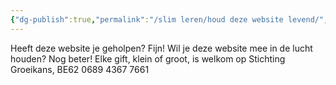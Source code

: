 ```yaml
---
{"dg-publish":true,"permalink":"/slim leren/houd deze website levend/","created":"2025-06-04T16:32:15.576+02:00","updated":"2025-06-04T17:18:49.434+02:00"}
---
```



 
 Heeft deze website je geholpen? Fijn!
 Wil je deze website mee in de lucht houden? Nog beter!
 Elke gift, klein of groot, is welkom op Stichting Groeikans, BE62 0689 4367 7661